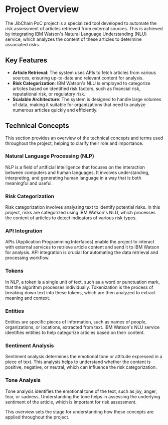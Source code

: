 # Project Overview

The JibChain PoC project is a specialized tool developed to automate the risk assessment of articles retrieved from external sources. This is achieved by integrating IBM Watson's Natural Language Understanding (NLU) service, which analyzes the content of these articles to determine associated risks.

## Key Features

- **Article Retrieval**: The system uses APIs to fetch articles from various sources, ensuring up-to-date and relevant content for analysis.
- **Risk Categorization**: IBM Watson's NLU is employed to categorize articles based on identified risk factors, such as financial risk, reputational risk, or regulatory risk.
- **Scalable Architecture**: The system is designed to handle large volumes of data, making it suitable for organizations that need to analyze numerous articles quickly and efficiently.

## Technical Concepts

This section provides an overview of the technical concepts and terms used throughout the project, helping to clarify their role and importance.

### Natural Language Processing (NLP)
NLP is a field of artificial intelligence that focuses on the interaction between computers and human languages. It involves understanding, interpreting, and generating human language in a way that is both meaningful and useful.

### Risk Categorization
Risk categorization involves analyzing text to identify potential risks. In this project, risks are categorized using IBM Watson's NLU, which processes the content of articles to detect indicators of various risk types.

### API Integration
APIs (Application Programming Interfaces) enable the project to interact with external services to retrieve article content and send it to IBM Watson for analysis. API integration is crucial for automating the data retrieval and processing workflow.

### Tokens
In NLP, a token is a single unit of text, such as a word or punctuation mark, that the algorithm processes individually. Tokenization is the process of breaking down text into these tokens, which are then analyzed to extract meaning and context.

### Entities
Entities are specific pieces of information, such as names of people, organizations, or locations, extracted from text. IBM Watson's NLU service identifies entities to help categorize articles based on their content.

### Sentiment Analysis
Sentiment analysis determines the emotional tone or attitude expressed in a piece of text. This analysis helps to understand whether the content is positive, negative, or neutral, which can influence the risk categorization.

### Tone Analysis
Tone analysis identifies the emotional tone of the text, such as joy, anger, fear, or sadness. Understanding the tone helps in assessing the underlying sentiment of the article, which is important for risk assessment.

This overview sets the stage for understanding how these concepts are applied throughout the project.
